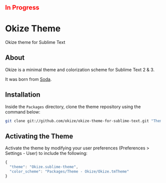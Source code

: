 <p style="color: red; font-weight: bold; font-size: 20px;">In Progress</p>

# Okize Theme

Okize theme for Sublime Text

## About

Okize is a minimal theme and colorization scheme for Sublime Text 2 & 3.

It was born from [Soda](https://github.com/buymeasoda/soda-theme).

## Installation
Inside the `Packages` directory, clone the theme repository using the command below:

```bash
git clone git://github.com/okize/okize-theme-for-sublime-text.git "Theme - Okize"
```

## Activating the Theme
Activate the theme by modifying your user preferences (Preferences > Settings - User) to include the following:

```javascript
{
  "theme": "Okize.sublime-theme",
  "color_scheme": "Packages/Theme - Okize/Okize.tmTheme"
}
```
